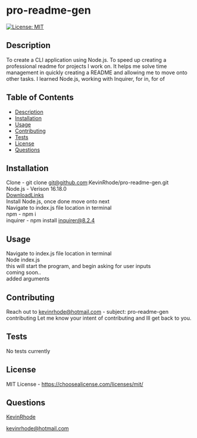 # pro-readme-gen
[![License: MIT](https://img.shields.io/badge/License-MIT-yellow.svg)](https://choosealicense.com/licenses/mit/)
## Description
To create a CLI application using Node.js. To speed up creating a professional readme for projects I work on. It helps me solve time management in quickly creating a README and allowing me to move onto other tasks. I learned Node.js, working with Inquirer, for in, for of
## Table of Contents
- [Description](#description)
- [Installation](#installation)
- [Usage](#usage)
- [Contributing](#contributing)
- [Tests](#tests)
- [License](#license)
- [Questions](#questions)

## Installation
Clone - git clone git@github.com:KevinRhode/pro-readme-gen.git  
Node.js - Verison 16.18.0  
[DownloadLinks](https://nodejs.org/download/release/v16.18.0/)  
Install Node.js, once done move onto next  
Navigate to index.js file location in terminal  
npm - npm i  
inquirer - npm install inquirer@8.2.4  

## Usage
Navigate to index.js file location in terminal  
Node index.js  
this will start the program, and begin asking for user inputs  
coming soon..  
added arguments  

## Contributing
Reach out to kevinrhode@hotmail.com - subject: pro-readme-gen contributing  Let me know your intent of contributing and Ill get back to you.
## Tests
No tests currently
## License
MIT License - https://choosealicense.com/licenses/mit/
## Questions
[KevinRhode](https://github.com/KevinRhode)
  
kevinrhode@hotmail.com